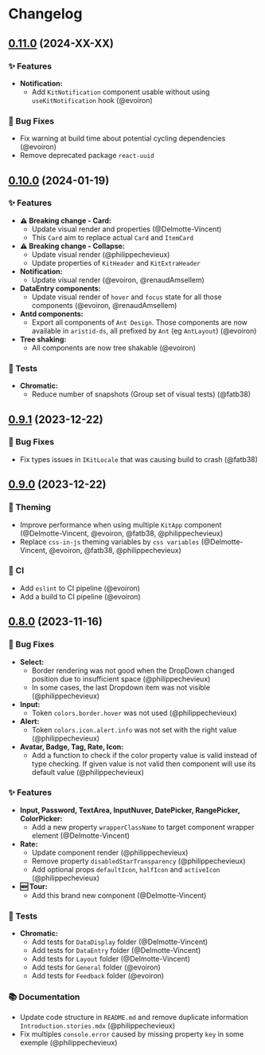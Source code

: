 # Changelog

## [0.11.0](https://www.npmjs.com/package/aristid-ds/v/0.11.0) (2024-XX-XX)
### ✨ Features
  * **Notification:**
      * Add `KitNotification` component usable without using `useKitNotification` hook (@evoiron)

### 🐛 Bug Fixes

* Fix warning at build time about potential cycling dependencies (@evoiron)
* Remove deprecated package `react-uuid`

## [0.10.0](https://www.npmjs.com/package/aristid-ds/v/0.10.0) (2024-01-19)

### ✨ Features
  * **⚠️ Breaking change - Card:**
    * Update visual render and properties (@Delmotte-Vincent)
    * This `Card` aim to replace actual `Card` and `ItemCard`
  * **⚠️ Breaking change - Collapse:**
    * Update visual render (@philippechevieux)
    * Update properties of `KitHeader` and `KitExtraHeader`
  * **Notification:**
    * Update visual render (@evoiron, @renaudAmsellem)
  * **DataEntry components:**
    * Update visual render of `hover` and `focus` state for all those components (@evoiron, @renaudAmsellem)
  * **Antd components:**
    * Export all components of `Ant Design`. Those components are now available in `aristid-ds`, all prefixed by `Ant` (eg `AntLayout`) (@evoiron)
  * **Tree shaking:**
    * All components are now tree shakable (@evoiron)

### 🚨 Tests

* **Chromatic:**
  * Reduce number of snapshots (Group set of visual tests) (@fatb38)

## [0.9.1](https://www.npmjs.com/package/aristid-ds/v/0.9.1) (2023-12-22)

### 🐛 Bug Fixes

* Fix types issues in `IKitLocale` that was causing build to crash (@fatb38)

## [0.9.0](https://www.npmjs.com/package/aristid-ds/v/0.9.0) (2023-12-22)

### 🎨 Theming

* Improve performance when using multiple `KitApp` component (@Delmotte-Vincent, @evoiron, @fatb38, @philippechevieux)
* Replace `css-in-js` theming variables by `css variables` (@Delmotte-Vincent, @evoiron, @fatb38, @philippechevieux)

### 🤖 CI

* Add `eslint` to CI pipeline (@evoiron)
* Add a build to CI pipeline (@evoiron)

## [0.8.0](https://www.npmjs.com/package/aristid-ds/v/0.8.0) (2023-11-16)

### 🐛 Bug Fixes

* **Select:**
  * Border rendering was not good when the DropDown changed position due to insufficient space (@philippechevieux)
  * In some cases, the last Dropdown item was not visible (@philippechevieux)
* **Input:**
  * Token `colors.border.hover` was not used (@philippechevieux)
* **Alert:**
  * Token `colors.icon.alert.info` was not set with the right value (@philippechevieux)
* **Avatar, Badge, Tag, Rate, Icon:**
  * Add a function to check if the color property value is valid instead of type checking. If given value is not valid then component will use its default value (@philippechevieux)

### ✨ Features

* **Input, Password, TextArea, InputNuver, DatePicker, RangePicker, ColorPicker:**
  * Add a new property `wrapperClassName` to target component wrapper element (@Delmotte-Vincent)
* **Rate:**
  * Update component render (@philippechevieux)
  * Remove property `disabledStarTransparency` (@philippechevieux)
  * Add optional props `defaultIcon`, `halfIcon` and `activeIcon` (@philippechevieux)
* **🆕 Tour:**
  * Add this brand new component (@Delmotte-Vincent)

### 🚨 Tests

* **Chromatic:**
  * Add tests for `DataDisplay` folder (@Delmotte-Vincent)
  * Add tests for `DataEntry` folder (@Delmotte-Vincent)
  * Add tests for `Layout` folder (@Delmotte-Vincent)
  * Add tests for `General` folder (@evoiron)
  * Add tests for `Feedback` folder (@evoiron)

### 📚 Documentation

* Update code structure in `README.md` and remove duplicate information `Introduction.stories.mdx` (@philippechevieux)
* Fix multiples `console.error` caused by missing property `key` in some exemple (@philippechevieux)
